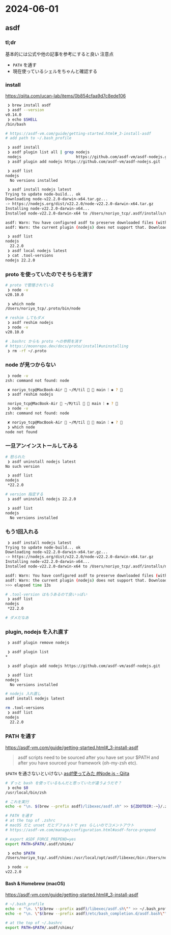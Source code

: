 # 2024-06-01
## asdf
### tl;dr
基本的には公式や他の記事を参考にすると良い
注意点
- `PATH` を通す
- 現在使っているシェルをちゃんと確認する

### install
https://qiita.com/ucan-lab/items/0b854cfaa9d7c8ede106

```sh
 ❯ brew install asdf
 ❯ asdf --version
v0.14.0
 ❯ echo $SHELL
/bin/bash

# https://asdf-vm.com/guide/getting-started.html#_3-install-asdf
# add path to ~/.bash_profile
```

```sh
 ❯ asdf install
 ❯ asdf plugin list all | grep nodejs
 nodejs                        https://github.com/asdf-vm/asdf-nodejs.git
 ❯ asdf plugin add nodejs https://github.com/asdf-vm/asdf-nodejs.git

 ❯ asdf list
nodejs
  No versions installed

 ❯ asdf install nodejs latest
Trying to update node-build... ok
Downloading node-v22.2.0-darwin-x64.tar.gz...
-> https://nodejs.org/dist/v22.2.0/node-v22.2.0-darwin-x64.tar.gz
Installing node-v22.2.0-darwin-x64...
Installed node-v22.2.0-darwin-x64 to /Users/noriyo_tcp/.asdf/installs/nodejs/22.2.0

asdf: Warn: You have configured asdf to preserve downloaded files (with always_keep_download=yes or --keep-download). But
asdf: Warn: the current plugin (nodejs) does not support that. Downloaded files will not be preserved.

 ❯ asdf list
nodejs
  22.2.0
 ❯ asdf local nodejs latest
 ❯ cat .tool-versions
nodejs 22.2.0
```

### proto を使っていたのでそちらを消す
```sh
# proto で管理されている
 ❯ node -v
v20.10.0

 ❯ which node
/Users/noriyo_tcp/.proto/bin/node

# reshim してもダメ
 ❯ asdf reshim nodejs
 ❯ node -v
v20.10.0

# .bashrc からも proto への参照を消す
# https://moonrepo.dev/docs/proto/install#uninstalling
 ❯ rm -rf ~/.proto
```

### node が見つからない

```sh
 ❯ node -v
zsh: command not found: node

 ✘ noriyo_tcp@MacBook-Air  ~/M/til   main ⁝ ✱ ? 
 ❯ asdf reshim nodejs

 noriyo_tcp@MacBook-Air  ~/M/til   main ⁝ ✱ ? 
 ❯ node -v
zsh: command not found: node

 ✘ noriyo_tcp@MacBook-Air  ~/M/til   main ⁝ ✱ ? 
 ❯ which node
node not found
```

### 一旦アンインストールしてみる

```sh
# 怒られた
 ❯ asdf uninstall nodejs latest
No such version

 ❯ asdf list
nodejs
 *22.2.0

# version 指定する
 ❯ asdf uninstall nodejs 22.2.0

 ❯ asdf list
nodejs
  No versions installed
```

### もう1回入れる

```sh
 ❯ asdf install nodejs latest
Trying to update node-build... ok
Downloading node-v22.2.0-darwin-x64.tar.gz...
-> https://nodejs.org/dist/v22.2.0/node-v22.2.0-darwin-x64.tar.gz
Installing node-v22.2.0-darwin-x64...
Installed node-v22.2.0-darwin-x64 to /Users/noriyo_tcp/.asdf/installs/nodejs/22.2.0

asdf: Warn: You have configured asdf to preserve downloaded files (with always_keep_download=yes or --keep-download). But
asdf: Warn: the current plugin (nodejs) does not support that. Downloaded files will not be preserved.
>>> elapsed time 13s

# .tool-version はもうあるので良いっぽい
 ❯ asdf list
nodejs
 *22.2.0

# ダメだなあ
```

### plugin, nodejs を入れ直す

```sh
 ❯ asdf plugin remove nodejs

 ❯ asdf plugin list
*

 ❯ asdf plugin add nodejs https://github.com/asdf-vm/asdf-nodejs.git

 ❯ asdf list
nodejs
  No versions installed

# nodejs 入れ直し
asdf install nodejs latest

rm .tool-versions
 ❯ asdf list
nodejs
  22.2.0
```

### PATH を通す
https://asdf-vm.com/guide/getting-started.html#_3-install-asdf

> asdf scripts need to be sourced after you have set your $PATH and after you have sourced your framework (oh-my-zsh etc).

`$PATH` を通さないといけない [asdf使ってみた #Node.js - Qiita](https://qiita.com/a-lucky/items/d3247aa2305fbeda6168#%E8%A9%B0%E3%81%BE%E3%81%A3%E3%81%9F)

```sh
# ずっと bash を使っているもんだと思っていたが違うようだぞ？
 ❯ echo $0
/usr/local/bin/zsh

# これを実行
echo -e "\n. $(brew --prefix asdf)/libexec/asdf.sh" >> ${ZDOTDIR:-~}/.zshrc

# PATH を通す
# at the top of .zshrc
# macOS だと unset だとデフォルトで yes らしいのでコメントアウト
# https://asdf-vm.com/manage/configuration.html#asdf-force-prepend

# export ASDF_FORCE_PREPEND=yes
export PATH=$PATH/.asdf/shims/

 ❯ echo $PATH
/Users/noriyo_tcp/.asdf/shims:/usr/local/opt/asdf/libexec/bin:/Users/noriyo_tcp/.rbenv/shims:/Users/noriyo_tcp/.rbenv/shims:/usr/local/bin:/usr/local/sbin:/usr/bin:/bin:/usr/sbin:/sbin:/Applications/iTerm.app/Contents/Resources/utilities:/Users/noriyo_tcp/.docker/bin:/Users/noriyo_tcp/bin:/bin/.asdf/shims/:/Users/noriyo_tcp/.docker/bin:/Users/noriyo_tcp/bin:/bin

 ❯ node -v
v22.2.0
```
#### Bash & Homebrew (macOS)

https://asdf-vm.com/guide/getting-started.html#_3-install-asdf

```bash
# ~/.bash_profile
echo -e "\n. \"$(brew --prefix asdf)/libexec/asdf.sh\"" >> ~/.bash_profile
echo -e "\n. \"$(brew --prefix asdf)/etc/bash_completion.d/asdf.bash\"" >> ~/.bash_profile

# at the top of ~/.bashrc
export PATH=$PATH/.asdf/shims/
```


